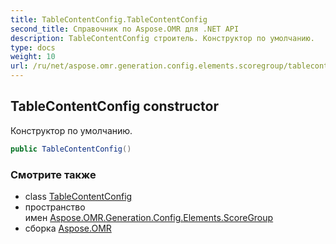 ```yaml
---
title: TableContentConfig.TableContentConfig
second_title: Справочник по Aspose.OMR для .NET API
description: TableContentConfig строитель. Конструктор по умолчанию.
type: docs
weight: 10
url: /ru/net/aspose.omr.generation.config.elements.scoregroup/tablecontentconfig/tablecontentconfig/
---
```

## TableContentConfig constructor

Конструктор по умолчанию.

```csharp
public TableContentConfig()
```

### Смотрите также

* class [TableContentConfig](../)
* пространство имен [Aspose.OMR.Generation.Config.Elements.ScoreGroup](../../tablecontentconfig/)
* сборка [Aspose.OMR](../../../)



